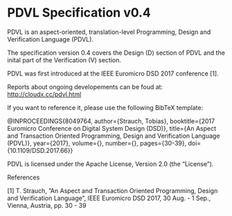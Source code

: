 # PDVL Specification v0.4

PDVL is an aspect-oriented, translation-level Programming, Design and Verification Language
(PDVL).

The specification version 0.4 covers the Design (D) section of PDVL and the inital part of the Verification (V) section.   

PDVL was first introduced at the IEEE Euromicro DSD 2017 conference [1].   

Reports about ongoing developements can be foud at: http://cloudx.cc/pdvl.html

If you want to reference it, please use the following BibTeX template: 

@INPROCEEDINGS{8049764,
author={Strauch, Tobias},
booktitle={2017 Euromicro Conference on Digital System Design (DSD)},
title={An Aspect and Transaction Oriented Programming, Design and Verification Language
(PDVL)},
year={2017},
volume={},
number={},
pages={30-39},
doi={10.1109/DSD.2017.66}}         

PDVL is licensed under the Apache License, Version 2.0 (the “License”).

References                        

[1] T. Strauch, ”An Aspect and Transaction Oriented Programming, Design and Verification Language”,
IEEE Euromicro DSD 2017, 30 Aug. - 1 Sep., Vienna, Austria, pp. 30 - 39
